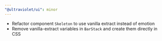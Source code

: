 ```yaml
---
"@ultraviolet/ui": minor
---
```


- Refactor component `Skeleton` to use vanilla extract instead of emotion
- Remove vanilla-extract variables in `BarStack` and create them directly in CSS
